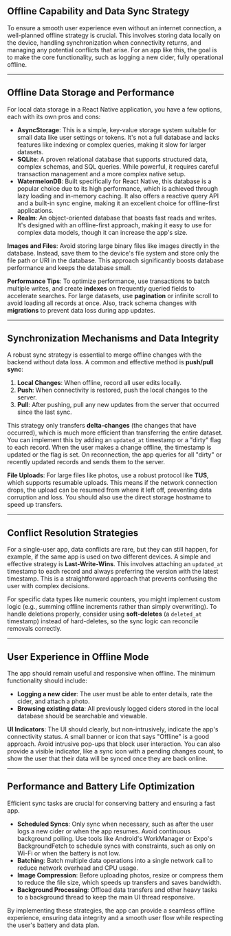 ## Offline Capability and Data Sync Strategy

To ensure a smooth user experience even without an internet connection, a well-planned offline strategy is crucial. This involves storing data locally on the device, handling synchronization when connectivity returns, and managing any potential conflicts that arise. For an app like this, the goal is to make the core functionality, such as logging a new cider, fully operational offline.

---

## Offline Data Storage and Performance

For local data storage in a React Native application, you have a few options, each with its own pros and cons:

* **AsyncStorage**: This is a simple, key-value storage system suitable for small data like user settings or tokens. It's not a full database and lacks features like indexing or complex queries, making it slow for larger datasets.
* **SQLite**: A proven relational database that supports structured data, complex schemas, and SQL queries. While powerful, it requires careful transaction management and a more complex native setup.
* **WatermelonDB**: Built specifically for React Native, this database is a popular choice due to its high performance, which is achieved through lazy loading and in-memory caching. It also offers a reactive query API and a built-in sync engine, making it an excellent choice for offline-first applications.
* **Realm**: An object-oriented database that boasts fast reads and writes. It's designed with an offline-first approach, making it easy to use for complex data models, though it can increase the app's size.

**Images and Files**: Avoid storing large binary files like images directly in the database. Instead, save them to the device's file system and store only the file path or URI in the database. This approach significantly boosts database performance and keeps the database small.

**Performance Tips**: To optimize performance, use transactions to batch multiple writes, and create **indexes** on frequently queried fields to accelerate searches. For large datasets, use **pagination** or infinite scroll to avoid loading all records at once. Also, track schema changes with **migrations** to prevent data loss during app updates. 

---

## Synchronization Mechanisms and Data Integrity

A robust sync strategy is essential to merge offline changes with the backend without data loss. A common and effective method is **push/pull sync**:

1.  **Local Changes**: When offline, record all user edits locally.
2.  **Push**: When connectivity is restored, push the local changes to the server.
3.  **Pull**: After pushing, pull any new updates from the server that occurred since the last sync.

This strategy only transfers **delta-changes** (the changes that have occurred), which is much more efficient than transferring the entire dataset. You can implement this by adding an `updated_at` timestamp or a "dirty" flag to each record. When the user makes a change offline, the timestamp is updated or the flag is set. On reconnection, the app queries for all "dirty" or recently updated records and sends them to the server.

**File Uploads**: For large files like photos, use a robust protocol like **TUS**, which supports resumable uploads. This means if the network connection drops, the upload can be resumed from where it left off, preventing data corruption and loss. You should also use the direct storage hostname to speed up transfers.

---

## Conflict Resolution Strategies

For a single-user app, data conflicts are rare, but they can still happen, for example, if the same app is used on two different devices. A simple and effective strategy is **Last-Write-Wins**. This involves attaching an `updated_at` timestamp to each record and always preferring the version with the latest timestamp. This is a straightforward approach that prevents confusing the user with complex decisions.

For specific data types like numeric counters, you might implement custom logic (e.g., summing offline increments rather than simply overwriting). To handle deletions properly, consider using **soft-deletes** (a `deleted_at` timestamp) instead of hard-deletes, so the sync logic can reconcile removals correctly.

---

## User Experience in Offline Mode

The app should remain useful and responsive when offline. The minimum functionality should include:

* **Logging a new cider**: The user must be able to enter details, rate the cider, and attach a photo.
* **Browsing existing data**: All previously logged ciders stored in the local database should be searchable and viewable.

**UI Indicators**: The UI should clearly, but non-intrusively, indicate the app's connectivity status. A small banner or icon that says "Offline" is a good approach. Avoid intrusive pop-ups that block user interaction. You can also provide a visible indicator, like a sync icon with a pending changes count, to show the user that their data will be synced once they are back online.

---

## Performance and Battery Life Optimization

Efficient sync tasks are crucial for conserving battery and ensuring a fast app.

* **Scheduled Syncs**: Only sync when necessary, such as after the user logs a new cider or when the app resumes. Avoid continuous background polling. Use tools like Android's WorkManager or Expo's BackgroundFetch to schedule syncs with constraints, such as only on Wi-Fi or when the battery is not low.
* **Batching**: Batch multiple data operations into a single network call to reduce network overhead and CPU usage.
* **Image Compression**: Before uploading photos, resize or compress them to reduce the file size, which speeds up transfers and saves bandwidth.
* **Background Processing**: Offload data transfers and other heavy tasks to a background thread to keep the main UI thread responsive.

By implementing these strategies, the app can provide a seamless offline experience, ensuring data integrity and a smooth user flow while respecting the user's battery and data plan.